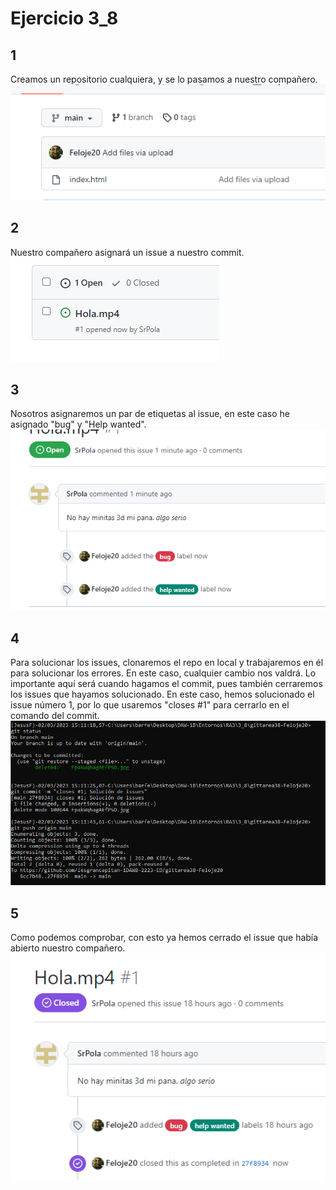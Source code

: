 # Ejercicio 3_8

## 1
Creamos un repositorio cualquiera, y se lo pasamos a nuestro compañero.<br /> 
![1](img/1.PNG)

## 2
Nuestro compañero asignará un issue a nuestro commit.<br />
![2](img/2.PNG)

## 3
Nosotros asignaremos un par de etiquetas al issue, en este caso he asignado "bug" y "Help wanted".<br />
![3](img/3.PNG)

## 4
Para solucionar los issues, clonaremos el repo en local y trabajaremos en él para solucionar los errores. En este caso, cualquier cambio nos valdrá. Lo importante aquí será cuando hagamos el commit, pues también cerraremos los issues que hayamos solucionado. En este caso, hemos solucionado el issue número 1, por lo que usaremos "closes #1" para cerrarlo en el comando del commit.<br />
![4](img/4.PNG)

## 5
Como podemos comprobar, con esto ya hemos cerrado el issue que había abierto nuestro compañero.<br />
![5](img/5.PNG)
